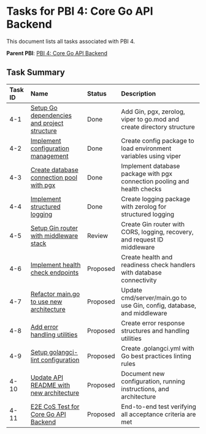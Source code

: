 # Tasks for PBI 4: Core Go API Backend

This document lists all tasks associated with PBI 4.

**Parent PBI**: [PBI 4: Core Go API Backend](./prd.md)

## Task Summary

| Task ID | Name                                                          | Status   | Description                                                       |
| :------ | :------------------------------------------------------------ | :------- | :---------------------------------------------------------------- |
| 4-1     | [Setup Go dependencies and project structure](./4-1.md)       | Done | Add Gin, pgx, zerolog, viper to go.mod and create directory structure |
| 4-2     | [Implement configuration management](./4-2.md)                | Done | Create config package to load environment variables using viper |
| 4-3     | [Create database connection pool with pgx](./4-3.md)          | Done | Implement database package with pgx connection pooling and health checks |
| 4-4     | [Implement structured logging](./4-4.md)                      | Done | Create logging package with zerolog for structured logging |
| 4-5     | [Setup Gin router with middleware stack](./4-5.md)            | Review | Create Gin router with CORS, logging, recovery, and request ID middleware |
| 4-6     | [Implement health check endpoints](./4-6.md)                  | Proposed | Create health and readiness check handlers with database connectivity |
| 4-7     | [Refactor main.go to use new architecture](./4-7.md)          | Proposed | Update cmd/server/main.go to use Gin, config, database, and middleware |
| 4-8     | [Add error handling utilities](./4-8.md)                      | Proposed | Create error response structures and handling utilities |
| 4-9     | [Setup golangci-lint configuration](./4-9.md)                 | Proposed | Create .golangci.yml with Go best practices linting rules |
| 4-10    | [Update API README with new architecture](./4-10.md)          | Proposed | Document new configuration, running instructions, and architecture |
| 4-11    | [E2E CoS Test for Core Go API Backend](./4-11.md)            | Proposed | End-to-end test verifying all acceptance criteria are met |
